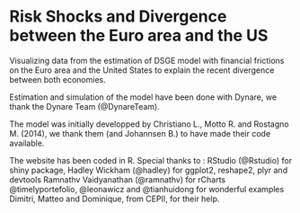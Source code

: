 # Risk Shocks and Divergence between the Euro area and the US

Visualizing data from the estimation of DSGE model with financial frictions on the Euro area and the United States to explain the recent divergence between both economies.

Estimation and simulation of the model have been done with Dynare, we thank the Dynare Team (@DynareTeam).

The model was initially developped by Christiano L., Motto R. and Rostagno M. (2014), we thank them (and Johannsen B.) to have made their code available.

The website has been coded in R. Special thanks to :
    RStudio (@Rstudio) for shiny package,
    Hadley Wickham (@hadley) for ggplot2, reshape2, plyr and devtools
    Ramnathv Vaidyanathan (@ramnathv) for rCharts
    @timelyportefolio, @leonawicz and @tianhuidong for wonderful examples
    Dimitri, Matteo and Dominique, from CEPII, for their help.